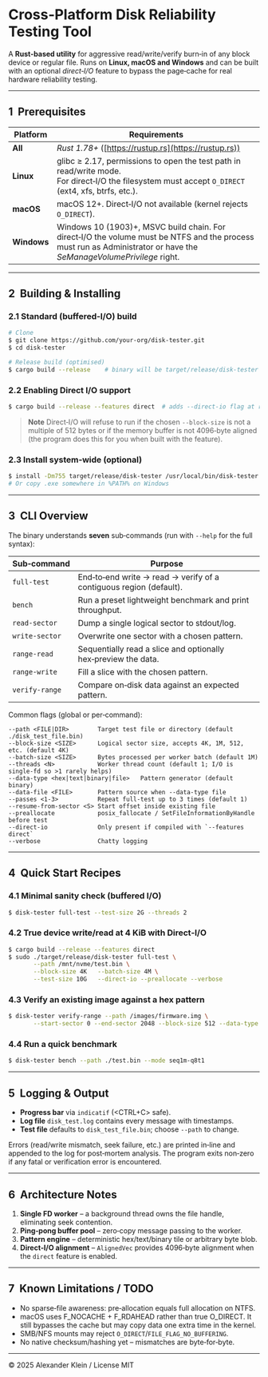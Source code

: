 # Cross‑Platform Disk Reliability Testing Tool

A **Rust-based utility** for aggressive read/write/verify burn‑in of any block device or regular file. Runs on **Linux, macOS and Windows** and can be built with an optional *direct‑I/O* feature to bypass the page‑cache for real hardware reliability testing.

---

## 1  Prerequisites

| Platform    | Requirements                                                                                                                                                        |
| ----------- | ------------------------------------------------------------------------------------------------------------------------------------------------------------------- |
| **All**     | *Rust 1.78+* ([https://rustup.rs](https://rustup.rs))                                                                                                               |
| **Linux**   | glibc ≥ 2.17, permissions to open the test path in read/write mode. <br>For direct‑I/O the filesystem must accept `O_DIRECT` (ext4, xfs, btrfs, etc.).              |
| **macOS**   | macOS 12+. Direct‑I/O not available (kernel rejects `O_DIRECT`).                                                                                                    |
| **Windows** | Windows 10 (1903)+, MSVC build chain. For direct‑I/O the volume must be NTFS and the process must run as Administrator or have the *SeManageVolumePrivilege* right. |

---

## 2  Building & Installing

### 2.1 Standard (buffered‑I/O) build

```bash
# Clone
$ git clone https://github.com/your-org/disk‑tester.git
$ cd disk‑tester

# Release build (optimised)
$ cargo build --release    # binary will be target/release/disk-tester
```

### 2.2 Enabling Direct I/O support

```bash
$ cargo build --release --features direct  # adds --direct-io flag at runtime
```

> **Note**  Direct‑I/O will refuse to run if the chosen `--block-size` is not a multiple of 512 bytes or if the memory buffer is not 4096‑byte aligned (the program does this for you when built with the feature).

### 2.3 Install system‑wide (optional)

```bash
$ install -Dm755 target/release/disk-tester /usr/local/bin/disk-tester   # Linux & macOS
# Or copy .exe somewhere in %PATH% on Windows
```

---

## 3  CLI Overview

The binary understands **seven** sub‑commands (run with `--help` for the full syntax):

| Sub‑command    | Purpose                                                            |
| -------------- | ------------------------------------------------------------------ |
| `full-test`    | End‑to‑end write → read → verify of a contiguous region (default). |
| `bench`        | Run a preset lightweight benchmark and print throughput. |
| `read-sector`  | Dump a single logical sector to stdout/log.                        |
| `write-sector` | Overwrite one sector with a chosen pattern.                        |
| `range-read`   | Sequentially read a slice and optionally hex‑preview the data.     |
| `range-write`  | Fill a slice with the chosen pattern.                              |
| `verify-range` | Compare on‑disk data against an expected pattern.                  |

Common flags (global or per‑command):

```
--path <FILE|DIR>        Target test file or directory (default ./disk_test_file.bin)
--block-size <SIZE>      Logical sector size, accepts 4K, 1M, 512, etc. (default 4K)
--batch-size <SIZE>      Bytes processed per worker batch (default 1M)
--threads <N>            Worker thread count (default 1; I/O is single‑fd so >1 rarely helps)
--data-type <hex|text|binary|file>   Pattern generator (default binary)
--data-file <FILE>       Pattern source when --data-type file
--passes <1‑3>           Repeat full-test up to 3 times (default 1)
--resume-from-sector <S> Start offset inside existing file
--preallocate            posix_fallocate / SetFileInformationByHandle before test
--direct-io              Only present if compiled with `--features direct`
--verbose                Chatty logging
```

---

## 4  Quick Start Recipes

### 4.1 Minimal sanity check (buffered I/O)

```bash
$ disk-tester full-test --test-size 2G --threads 2
```

### 4.2 True device write/read at 4 KiB with Direct‑I/O

```bash
$ cargo build --release --features direct
$ sudo ./target/release/disk-tester full-test \
       --path /mnt/nvme/test.bin \
       --block-size 4K   --batch-size 4M \
       --test-size 10G   --direct-io --preallocate --verbose
```

### 4.3 Verify an existing image against a hex pattern

```bash
$ disk-tester verify-range --path /images/firmware.img \
       --start-sector 0 --end-sector 2048 --block-size 512 --data-type hex
```

### 4.4 Run a quick benchmark

```bash
$ disk-tester bench --path ./test.bin --mode seq1m-q8t1
```

---

## 5  Logging & Output

* **Progress bar** via `indicatif` (\<CTRL+C> safe).
* **Log file** `disk_test.log` contains every message with timestamps.
* **Test file** defaults to `disk_test_file.bin`; choose `--path` to change.

Errors (read/write mismatch, seek failure, etc.) are printed in‑line and appended to the log for post‑mortem analysis. The program exits non‑zero if any fatal or verification error is encountered.

---

## 6  Architecture Notes

1. **Single FD worker** – a background thread owns the file handle, eliminating seek contention.
2. **Ping‑pong buffer pool** – zero‑copy message passing to the worker.
3. **Pattern engine** – deterministic hex/text/binary tile or arbitrary byte blob.
4. **Direct‑I/O alignment** – `AlignedVec` provides 4096‑byte alignment when the `direct` feature is enabled.

---

## 7  Known Limitations / TODO

* No sparse‑file awareness: pre‑allocation equals full allocation on NTFS.
* macOS uses F_NOCACHE + F_RDAHEAD rather than true O_DIRECT.  It still
  bypasses the cache but may copy data one extra time in the kernel.
* SMB/NFS mounts may reject `O_DIRECT`/`FILE_FLAG_NO_BUFFERING`.
* No native checksum/hashing yet – mismatches are byte‑for‑byte.

---

© 2025 Alexander Klein / License MIT
